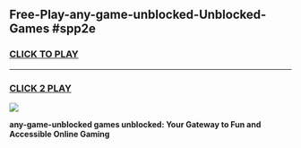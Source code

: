 
## Free-Play-any-game-unblocked-Unblocked-Games #spp2e
<h3>
<a href="https://news.freeplayer.one?title=any-game-unblocked&ref=8M">CLICK TO PLAY</a></h3>
<hr>

<h3>
<a href="https://news.freeplayer.one?title=any-game-unblocked&ref=8M">CLICK 2 PLAY</a>
  
</h3>

<a href="https://news.freeplayer.one?title=any-game-unblocked&ref=8M"><img src="https://clearcache.store/games.png"></a>


**any-game-unblocked games unblocked: Your Gateway to Fun and Accessible Online Gaming**
